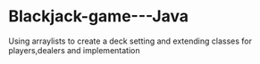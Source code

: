 # Blackjack-game---Java
Using arraylists to create a deck setting and extending classes for players,dealers and implementation
